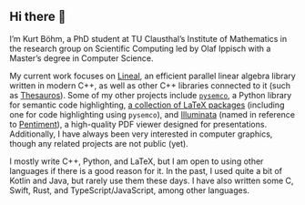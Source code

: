 ## Hi there 🦆

I’m Kurt Böhm, a PhD student at TU Clausthal’s Institute of Mathematics in the research group on Scientific Computing led by Olaf Ippisch with a Master’s degree in Computer Science.

My current work focuses on [Lineal](https://github.com/KurtBoehm/lineal), an efficient parallel linear algebra library written in modern C++, as well as other C++ libraries connected to it (such as [Thesauros](https://github.com/KurtBoehm/thesauros)).
Some of my other projects include [`pysemco`](https://github.com/KurtBoehm/pysemco), a Python library for semantic code highlighting, [a collection of LaTeX packages](https://github.com/KurtBoehm/latex-packages) (including one for code highlighting using `pysemco`), and [Illuminata](https://github.com/KurtBoehm/Illuminata) (named in reference to [Pentiment](https://pentiment.obsidian.net/)), a high-quality PDF viewer designed for presentations.
Additionally, I have always been very interested in computer graphics, though any related projects are not public (yet).

I mostly write C++, Python, and LaTeX, but I am open to using other languages if there is a good reason for it.
In the past, I used quite a bit of Kotlin and Java, but rarely use them these days.
I have also written some C, Swift, Rust, and TypeScript/JavaScript, among other languages.

<!--
**KurtBoehm/KurtBoehm** is a ✨ _special_ ✨ repository because its `README.md` (this file) appears on your GitHub profile.

Here are some ideas to get you started:

- 🔭 I’m currently working on ...
- 🌱 I’m currently learning ...
- 👯 I’m looking to collaborate on ...
- 🤔 I’m looking for help with ...
- 💬 Ask me about ...
- 📫 How to reach me: ...
- 😄 Pronouns: ...
- ⚡ Fun fact: ...
-->
